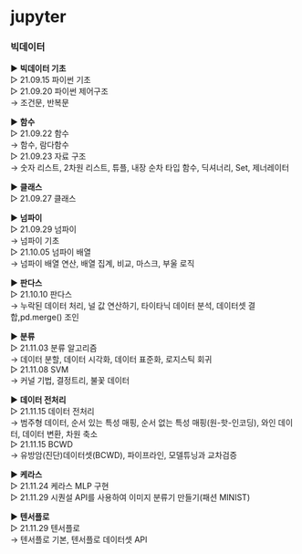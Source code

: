 # jupyter

### 빅데이터
▶ <b>빅데이터 기초</b></br>
▷ 21.09.15 파이썬 기초 </br>
▷ 21.09.20 파이썬 제어구조</br>
   → 조건문, 반복문</br>

▶ <b>함수</b></br>
▷ 21.09.22 함수</br>
   → 함수, 람다함수</br>
▷ 21.09.23 자료 구조</br>
   → 숫자 리스트, 2차원 리스트, 튜플, 내장 순차 타입 함수, 딕셔너리, Set, 제너레이터</br>

▶ <b>클래스</b></br>
▷ 21.09.27 클래스</br>

▶ <b>넘파이</b></br>
▷ 21.09.29 넘파이</br>
→ 넘파이 기초</br>
▷ 21.10.05 넘파이 배열</br>
→ 넘파이 배열 연산, 배열 집계, 비교, 마스크, 부울 로직</br>

▶ <b>판다스</b></br>
▷ 21.10.10 판다스</br>
→ 누락된 데이터 처리, 널 값 연산하기, 타이타닉 데이터 분석, 데이터셋 결합,pd.merge() 조인</br>

▶ <b>분류</b></br>
▷ 21.11.03 분류 알고리즘</br>
→ 데이터 분할, 데이터 시각화, 데이터 표준화, 로지스틱 회귀</br>
▷ 21.11.08 SVM</br>
→ 커널 기법, 결정트리, 불꽃 데이터</br>

▶ <b>데이터 전처리</b></br>
▷ 21.11.15 데이터 전처리</br>
→ 범주형 데이터, 순서 있는 특성 매핑, 순서 없는 특성 매핑(원-핫-인코딩), 와인 데이터, 데이터 변환, 차원 축소</br>
▷ 21.11.15 BCWD</br>
→ 유방암(진단)데이터셋(BCWD), 파이프라인, 모델튜닝과 교차검증</br>

▶ <b>케라스</b></br>
▷ 21.11.24 케라스 MLP 구현</br>
▷ 21.11.29 시퀀설 API를 사용하여 이미지 분류기 만들기(패션 MINIST)</br>

▶ <b>텐서플로</b></br>
▷ 21.11.29 텐서플로</br>
→ 텐서플로 기본, 텐서플로 데이터셋 API
